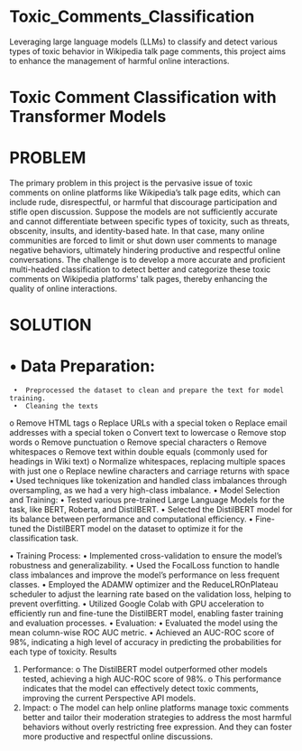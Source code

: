 # Toxic_Comments_Classification
Leveraging large language models (LLMs) to classify and detect various types of toxic behavior in Wikipedia talk page comments, this project aims to enhance the management of harmful online interactions.

# Toxic Comment Classification with Transformer Models

# PROBLEM
The primary problem in this project is the pervasive issue of toxic comments on online platforms like Wikipedia’s talk page edits, which can include rude, disrespectful, or harmful that discourage participation and stifle open discussion. Suppose the models are not sufficiently accurate and cannot differentiate between specific types of toxicity, such as threats, obscenity, insults, and identity-based hate. In that case, many online communities are forced to limit or shut down user comments to manage negative behaviors, ultimately hindering productive and respectful online conversations. The challenge is to develop a more accurate and proficient multi-headed classification to detect better and categorize these toxic comments on Wikipedia platforms' talk pages, thereby enhancing the quality of online interactions.

# SOLUTION
# • Data Preparation:
     •	Preprocessed the dataset to clean and prepare the text for model training.
     •	Cleaning the texts 
o	Remove HTML tags 
o	Replace URLs with a special token
o	Replace email addresses with a special token
o	Convert text to lowercase
o	Remove stop words
o	Remove punctuation
o	Remove special characters
o	Remove whitespaces
o	Remove text within double equals (commonly used for headings in Wiki text)
o	Normalize whitespaces, replacing multiple spaces with just one
o	Replace newline characters and carriage returns with space
•	Used techniques like tokenization and handled class imbalances through oversampling, as we had a very high-class imbalance. 
• Model Selection and Training:
•	Tested various pre-trained Large Language Models for the task, like BERT, Roberta, and DistilBERT. 
•	Selected the DistilBERT model for its balance between performance and computational efficiency.
•	Fine-tuned the DistilBERT model on the dataset to optimize it for the classification task.

• Training Process:
•	Implemented cross-validation to ensure the model’s robustness and generalizability.
•	Used the FocalLoss function to handle class imbalances and improve the model’s performance on less frequent classes.
•	Employed the ADAMW optimizer and the ReduceLROnPlateau scheduler to adjust the learning rate based on the validation loss, helping to prevent overfitting.
•	Utilized Google Colab with GPU acceleration to efficiently run and fine-tune the DistilBERT model, enabling faster training and evaluation processes.
• Evaluation:
•	Evaluated the model using the mean column-wise ROC AUC metric.
•	Achieved an AUC-ROC score of 98%, indicating a high level of accuracy in predicting the probabilities for each type of toxicity.
Results
1.	Performance:
o	The DistilBERT model outperformed other models tested, achieving a high AUC-ROC score of 98%.
o	This performance indicates that the model can effectively detect toxic comments, improving the current Perspective API models.
2.	Impact:
o	The model can help online platforms manage toxic comments better and tailor their moderation strategies to address the most harmful behaviors without overly restricting free expression. And they can foster more productive and respectful online discussions.
